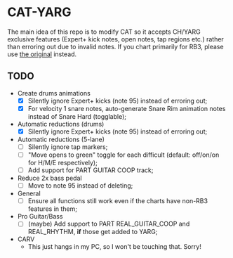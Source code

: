 # CAT-YARG
The main idea of this repo is to modify CAT so it accepts CH/YARG exclusive features (Expert+ kick notes, open notes, tap regions etc.) rather than erroring out due to invalid notes. If you chart primarily for RB3, please use [the original](https://github.com/abefacciazzi/CAT) instead.

## TODO
- Create drums animations
  - [x] Silently ignore Expert+ kicks (note 95) instead of erroring out;
  - [x] For velocity 1 snare notes, auto-generate Snare Rim animation notes instead of Snare Hard (togglable);
- Automatic reductions (drums)
  - [x] Silently ignore Expert+ kicks (note 95) instead of erroring out;
- Automatic reductions (5-lane)
  - [ ] Silently ignore tap markers;
  - [ ] "Move opens to green" toggle for each difficult (default: off/on/on for H/M/E respectively);
  - [ ] Add support for PART GUITAR COOP track;
- Reduce 2x bass pedal
  - [ ] Move to note 95 instead of deleting;
- General
  - [ ] Ensure all functions still work even if the charts have non-RB3 features in them;
- Pro Guitar/Bass
  - [ ] (maybe) Add support to PART REAL_GUITAR_COOP and REAL_RHYTHM, **if** those get added to YARG;
- CARV
  - This just hangs in my PC, so I won't be touching that. Sorry!
